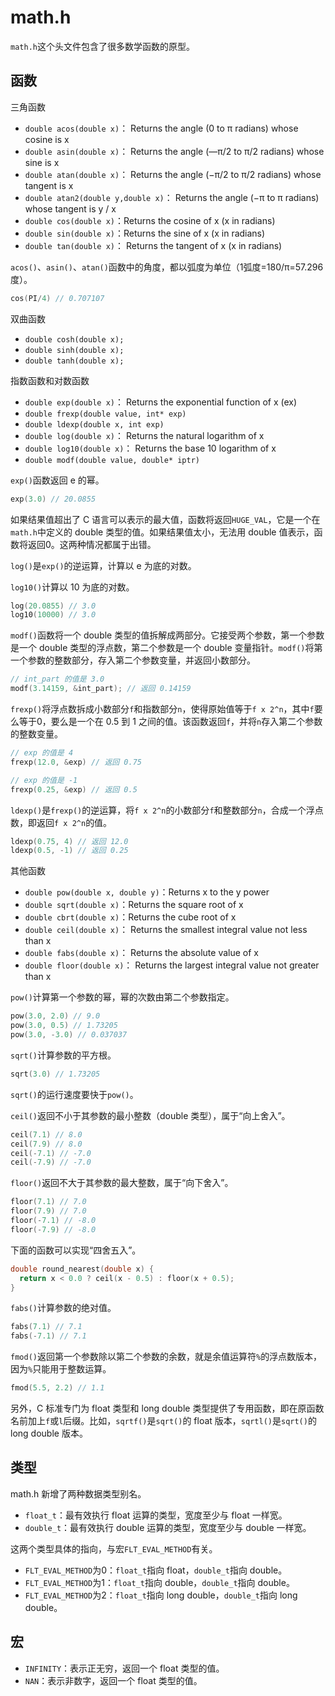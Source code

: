 # math.h

`math.h`这个头文件包含了很多数学函数的原型。

## 函数

三角函数

- `double acos(double x)`： Returns the angle (0 to π radians) whose cosine is x
- `double asin(double x)`： Returns the angle (—π/2 to π/2 radians) whose sine is x
- `double atan(double x)`： Returns the angle (−π/2 to π/2 radians) whose tangent is x
- `double atan2(double y,double x)`： Returns the angle (−π to π radians) whose tangent is y / x
- `double cos(double x)`：Returns the cosine of x (x in radians)
- `double sin(double x)`：Returns the sine of x (x in radians)
- `double tan(double x)`： Returns the tangent of x (x in radians)

`acos()`、`asin()`、`atan()`函数中的角度，都以弧度为单位（1弧度=180/π=57.296度）。

```c
cos(PI/4) // 0.707107
```

双曲函数

- `double cosh(double x);`
- `double sinh(double x);`
- `double tanh(double x);`

指数函数和对数函数

- `double exp(double x)`： Returns the exponential function of x (ex)
- `double frexp(double value, int* exp)`
- `double ldexp(double x, int exp)`
- `double log(double x)`： Returns the natural logarithm of x
- `double log10(double x)`： Returns the base 10 logarithm of x
- `double modf(double value, double* iptr)`

`exp()`函数返回 e 的幂。

```c
exp(3.0) // 20.0855
```

如果结果值超出了 C 语言可以表示的最大值，函数将返回`HUGE_VAL`，它是一个在`math.h`中定义的 double 类型的值。如果结果值太小，无法用 double 值表示，函数将返回0。这两种情况都属于出错。

`log()`是`exp()`的逆运算，计算以 e 为底的对数。

`log10()`计算以 10 为底的对数。

```c
log(20.0855) // 3.0
log10(10000) // 3.0
```

`modf()`函数将一个 double 类型的值拆解成两部分。它接受两个参数，第一个参数是一个 double 类型的浮点数，第二个参数是一个 double 变量指针。`modf()`将第一个参数的整数部分，存入第二个参数变量，并返回小数部分。

```c
// int_part 的值是 3.0
modf(3.14159, &int_part); // 返回 0.14159
```

`frexp()`将浮点数拆成小数部分`f`和指数部分`n`，使得原始值等于`f x 2^n`，其中`f`要么等于0，要么是一个在 0.5 到 1 之间的值。该函数返回`f`，并将`n`存入第二个参数的整数变量。

```c
// exp 的值是 4
frexp(12.0, &exp) // 返回 0.75

// exp 的值是 -1
frexp(0.25, &exp) // 返回 0.5
```

`ldexp()`是`frexp()`的逆运算，将`f x 2^n`的小数部分`f`和整数部分`n`，合成一个浮点数，即返回`f x 2^n`的值。

```c
ldexp(0.75, 4) // 返回 12.0
ldexp(0.5, -1) // 返回 0.25
```

其他函数

- `double pow(double x, double y)`：Returns x to the y power
- `double sqrt(double x)`：Returns the square root of x
- `double cbrt(double x)`：Returns the cube root of x
- `double ceil(double x)`： Returns the smallest integral value not less than x
- `double fabs(double x)`： Returns the absolute value of x
- `double floor(double x)`： Returns the largest integral value not greater than x

`pow()`计算第一个参数的幂，幂的次数由第二个参数指定。

```c
pow(3.0, 2.0) // 9.0
pow(3.0, 0.5) // 1.73205
pow(3.0, -3.0) // 0.037037
```

`sqrt()`计算参数的平方根。

```c
sqrt(3.0) // 1.73205
```

`sqrt()`的运行速度要快于`pow()`。

`ceil()`返回不小于其参数的最小整数（double 类型），属于“向上舍入”。

```c
ceil(7.1) // 8.0
ceil(7.9) // 8.0
ceil(-7.1) // -7.0
ceil(-7.9) // -7.0
```

`floor()`返回不大于其参数的最大整数，属于“向下舍入”。

```c
floor(7.1) // 7.0
floor(7.9) // 7.0
floor(-7.1) // -8.0
floor(-7.9) // -8.0
```

下面的函数可以实现“四舍五入”。

```c
double round_nearest(double x) {
  return x < 0.0 ? ceil(x - 0.5) : floor(x + 0.5);
}
```

`fabs()`计算参数的绝对值。

```c
fabs(7.1) // 7.1
fabs(-7.1) // 7.1
```

`fmod()`返回第一个参数除以第二个参数的余数，就是余值运算符`%`的浮点数版本，因为`%`只能用于整数运算。

```c
fmod(5.5, 2.2) // 1.1
```

另外，C 标准专门为 float 类型和 long double 类型提供了专用函数，即在原函数名前加上`f`或`l`后缀。比如，`sqrtf()`是`sqrt()`的 float 版本，`sqrtl()`是`sqrt()`的 long double 版本。

## 类型

math.h 新增了两种数据类型别名。

- `float_t`：最有效执行 float 运算的类型，宽度至少与 float 一样宽。
- `double_t`：最有效执行 double 运算的类型，宽度至少与 double 一样宽。

这两个类型具体的指向，与宏`FLT_EVAL_METHOD`有关。

- `FLT_EVAL_METHOD`为0：`float_t`指向 float，`double_t`指向 double。
- `FLT_EVAL_METHOD`为1：`float_t`指向 double，`double_t`指向 double。
- `FLT_EVAL_METHOD`为2：`float_t`指向 long double，`double_t`指向 long double。

## 宏

- `INFINITY`：表示正无穷，返回一个 float 类型的值。
- `NAN`：表示非数字，返回一个 float 类型的值。

